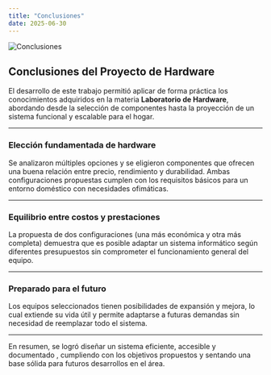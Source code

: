 ```yaml
---
title: "Conclusiones"
date: 2025-06-30
---
```

![Conclusiones](/images/conclusiones.JPG)

##  Conclusiones del Proyecto de Hardware

El desarrollo de este trabajo permitió aplicar de forma práctica los conocimientos adquiridos en la materia **Laboratorio de Hardware**, abordando desde la selección de componentes hasta la proyección de un sistema funcional y escalable para el hogar.

---

###  Elección fundamentada de hardware

Se analizaron múltiples opciones y se eligieron componentes que ofrecen una buena relación entre precio, rendimiento y durabilidad. Ambas configuraciones propuestas cumplen con los requisitos básicos para un entorno doméstico con necesidades ofimáticas. 

---

###  Equilibrio entre costos y prestaciones

La propuesta de dos configuraciones (una más económica y otra más completa) demuestra que es posible adaptar un sistema informático según diferentes presupuestos sin comprometer el funcionamiento general del equipo.

---

###  Preparado para el futuro

Los equipos seleccionados tienen posibilidades de expansión y mejora, lo cual extiende su vida útil y permite adaptarse a futuras demandas sin necesidad de reemplazar todo el sistema.

---

En resumen, se logró diseñar un sistema eficiente, accesible y documentado , cumpliendo con los objetivos propuestos y sentando una base sólida para futuros desarrollos en el área.